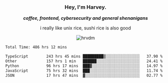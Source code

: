 <div align="center">
    <h3> Hey, I'm Harvey.</h3>
    <p><i><b>coffee, frontend, cybersecurity and general shenanigans</b></i></p>
    <p>i really like unix rice, sushi rice is also good</p>
</div>

<p align="center">  <img src="https://komarev.com/ghpvc/?username=hrvdm&label=Views&color=252733&style=for-the-badge" alt="hrvdm" /> </p>

<!--START_SECTION:waka-->

```txt
Total Time: 486 hrs 12 mins

TypeScript        243 hrs 45 mins █████████▒░░░░░░░░░░░░░░░   37.90 %
Other             157 hrs 1 min   ██████░░░░░░░░░░░░░░░░░░░   24.41 %
Python            96 hrs 17 mins  ███▓░░░░░░░░░░░░░░░░░░░░░   14.97 %
JavaScript        75 hrs 32 mins  ███░░░░░░░░░░░░░░░░░░░░░░   11.74 %
JSON              17 hrs 47 mins  ▓░░░░░░░░░░░░░░░░░░░░░░░░   02.77 %
```

<!--END_SECTION:waka-->
